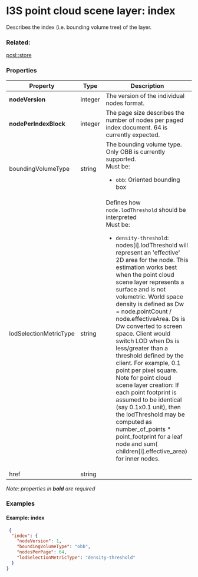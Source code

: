 # I3S point cloud scene layer: index

Describes the index (i.e. bounding volume tree) of the layer.

### Related:

[pcsl::store](store.pcsl.md)
### Properties

| Property | Type | Description |
| --- | --- | --- |
| **nodeVersion** | integer | The version of the individual nodes format. |
| **nodePerIndexBlock** | integer | The page size describes the number of nodes per paged index document. 64 is currently expected. |
| boundingVolumeType | string | The bounding volume type. Only OBB is currently supported.<div>Must be:<ul><li>`obb`: Oriented bounding box</li></ul></div> |
| lodSelectionMetricType | string | Defines how `node.lodThreshold` should be interpreted<div>Must be:<ul><li>`density-threshold`: nodes[i].lodThreshold will represent an 'effective' 2D area for the node. This estimation works best when the point cloud scene layer represents a surface and is not volumetric. World space density is defined as Dw = node.pointCount / node.effectiveArea.  Ds is Dw converted to screen space. Client would switch LOD when Ds is less/greater than a threshold defined by the client. For example, 0.1 point per pixel square. Note for point cloud scene layer creation: If each point footprint is assumed to be identical (say 0.1x0.1 unit), then the lodThreshold may be computed as number_of_points * point_footprint for a leaf node and sum( children[i].effective_area) for inner nodes.</li></ul></div> |
| href | string |  |

*Note: properties in **bold** are required*

### Examples 

#### Example: index 

```json
 {
  "index": {
    "nodeVersion": 1,
    "boundingVolumeType": "obb",
    "nodesPerPage": 64,
    "lodSelectionMetricType": "density-threshold"
  }
} 
```

